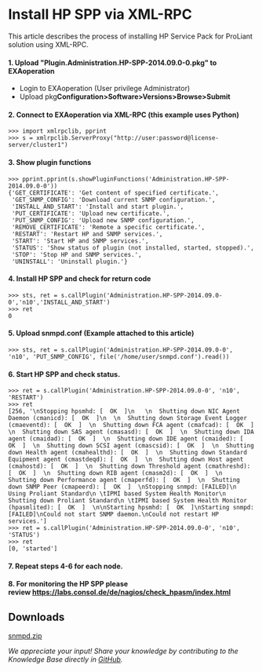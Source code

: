 # Install HP SPP via XML-RPC 
This article describes the process of installing HP Service Pack for ProLiant solution using XML-RPC.

#### 1. Upload "Plugin.Administration.HP-SPP-2014.09.0-0.pkg" to EXAoperation

* Login to EXAoperation (User privilege Administrator)
* Upload pkg**Configuration>Software>Versions>Browse>Submit**

#### 2. Connect to EXAoperation via XML-RPC (this example uses Python)


```
>>> import xmlrpclib, pprint 
>>> s = xmlrpclib.ServerProxy("http://user:password@license-server/cluster1") 
```
#### 3. Show plugin functions


```
>>> pprint.pprint(s.showPluginFunctions('Administration.HP-SPP-2014.09.0-0'))
{'GET_CERTIFICATE': 'Get content of specified certificate.',
 'GET_SNMP_CONFIG': 'Download current SNMP configuration.',
 'INSTALL_AND_START': 'Install and start plugin.',
 'PUT_CERTIFICATE': 'Upload new certificate.',
 'PUT_SNMP_CONFIG': 'Upload new SNMP configuration.',
 'REMOVE_CERTIFICATE': 'Remote a specific certificate.',
 'RESTART': 'Restart HP and SNMP services.',
 'START': 'Start HP and SNMP services.',
 'STATUS': 'Show status of plugin (not installed, started, stopped).',
 'STOP': 'Stop HP and SNMP services.',
 'UNINSTALL': 'Uninstall plugin.'} 
```
#### 4. Install HP SPP and check for return code


```
>>> sts, ret = s.callPlugin('Administration.HP-SPP-2014.09.0-0','n10','INSTALL_AND_START')
>>> ret
0
```
#### 5. Upload snmpd.conf (Example attached to this article)


```
>>> sts, ret = s.callPlugin('Administration.HP-SPP-2014.09.0-0', 'n10', 'PUT_SNMP_CONFIG', file('/home/user/snmpd.conf').read()) 
```
#### 6. Start HP SPP and check status.


```
>>> ret = s.callPlugin('Administration.HP-SPP-2014.09.0-0', 'n10', 'RESTART')
>>> ret
[256, '\nStopping hpsmhd: [  OK  ]\n   \n  Shutting down NIC Agent Daemon (cmanicd): [  OK  ]\n  \n  Shutting down Storage Event Logger (cmaeventd): [  OK  ]  \n  Shutting down FCA agent (cmafcad): [  OK  ]  \n  Shutting down SAS agent (cmasasd): [  OK  ]  \n  Shutting down IDA agent (cmaidad): [  OK  ]  \n  Shutting down IDE agent (cmaided): [  OK  ]  \n  Shutting down SCSI agent (cmascsid): [  OK  ]  \n  Shutting down Health agent (cmahealthd): [  OK  ]  \n  Shutting down Standard Equipment agent (cmastdeqd): [  OK  ]  \n  Shutting down Host agent (cmahostd): [  OK  ]  \n  Shutting down Threshold agent (cmathreshd): [  OK  ]  \n  Shutting down RIB agent (cmasm2d): [  OK  ]  \n  Shutting down Performance agent (cmaperfd): [  OK  ]  \n  Shutting down SNMP Peer (cmapeerd): [  OK  ]  \nStopping snmpd: [FAILED]\n  Using Proliant Standard\n \tIPMI based System Health Monitor\n  Shutting down Proliant Standard\n \tIPMI based System Health Monitor (hpasmlited): [  OK  ]  \n\nStarting hpsmhd: [  OK  ]\nStarting snmpd: [FAILED]\nCould not start SNMP daemon.\nCould not restart HP services.']
>>> ret = s.callPlugin('Administration.HP-SPP-2014.09.0-0', 'n10', 'STATUS')
>>> ret
[0, 'started']
```
#### 7. Repeat steps 4-6 for each node.

#### 8. For monitoring the HP SPP please review <https://labs.consol.de/de/nagios/check_hpasm/index.html>

## Downloads
[snmpd.zip](https://github.com/exasol/Public-Knowledgebase/files/9922058/snmpd.zip)

*We appreciate your input! Share your knowledge by contributing to the Knowledge Base directly in [GitHub](https://github.com/exasol/public-knowledgebase).* 